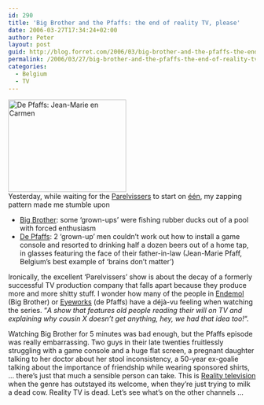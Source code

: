 ```yaml
---
id: 290
title: 'Big Brother and the Pfaffs: the end of reality TV, please'
date: 2006-03-27T17:34:24+02:00
author: Peter
layout: post
guid: http://blog.forret.com/2006/03/big-brother-and-the-pfaffs-the-end-of-reality-tv-please/
permalink: /2006/03/27/big-brother-and-the-pfaffs-the-end-of-reality-tv-please/
categories:
  - Belgium
  - TV
---
```

[<img loading="lazy" src="http://static.flickr.com/42/118813933_7ba2916959_m.jpg" width="240" height="188" alt="De Pfaffs: Jean-Marie en Carmen" />](http://www.flickr.com/photos/pforret/118813933/ "Photo Sharing")  
Yesterday, while waiting for the [Parelvissers](http://www.parelvissers.be) to start on [één](http://www.een.be/televisie1_master/programmas/e_pare_programma/index.shtml), my zapping pattern made me stumble upon 

  * [Big Brother](http://bb.belbone.be/home.php): some &#8216;grown-ups&#8217; were fishing rubber ducks out of a pool with forced enthusiasm
  * [De Pfaffs](http://www.vtm.be/tv/index_programma_de_pfaffs.htm): 2 &#8216;grown-up&#8217; men couldn&#8217;t work out how to install a game console and resorted to drinking half a dozen beers out of a home tap, in glasses featuring the face of their father-in-law (Jean-Marie Pfaff, Belgium&#8217;s best example of &#8216;brains don&#8217;t matter&#8217;)

Ironically, the excellent &#8216;Parelvissers&#8217; show is about the decay of a formerly successful TV production company that falls apart because they produce more and more shitty stuff. I wonder how many of the people in [Endemol](http://nl.wikipedia.org/wiki/Endemol) (Big Brother) or [Eyeworks](http://www.eyeworks.tv/) (de Pfaffs) have a déjà-vu feeling when watching the series. &#8220;_A show that features old people reading their will on TV and explaining why cousin X doesn&#8217;t get anything, hey, we had that idea too!_&#8220;. 

Watching Big Brother for 5 minutes was bad enough, but the Pfaffs episode was really embarrassing. Two guys in their late twenties fruitlessly struggling with a game console and a huge flat screen, a pregnant daughter talking to her doctor about her stool inconsistency, a 50-year ex-goalie talking about the importance of friendship while wearing sponsored shirts, &#8230; there&#8217;s just that much a sensible person can take. This is [Reality television](http://en.wikipedia.org/wiki/Reality_television) when the genre has outstayed its welcome, when they&#8217;re just trying to milk a dead cow. Reality TV is dead. Let&#8217;s see what&#8217;s on the other channels &#8230;